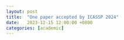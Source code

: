 ```yaml
---
layout: post
title:  "One paper accepted by ICASSP 2024"
date:   2023-12-15 12:00:00 +0800
categories: [academic]
---
```

